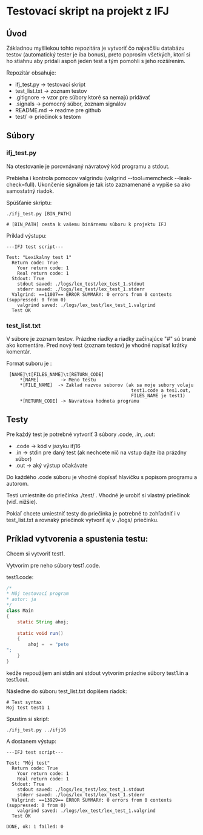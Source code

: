 # Testovací skript na projekt z IFJ

## Úvod

Základnou myšliekou tohto repozitára je vytvoriť čo najvačšiu databázu testov (automatický tester je iba bonus),
preto poprosím všetkých, ktorí si ho stiahnu aby pridali aspoň jeden test a tým pomohli s jeho rozšírením. 

Repozitár obsahuje:
 - ifj_test.py   -> testovací skript 
 - test_list.txt -> zoznam testov
 - .gitignore    -> vzor pre súbory ktoré sa nemajú pridávať
 - .signals      -> pomocný súbor, zoznam signálov
 - README.md     -> readme pre github
 - test/         -> priečinok s testom

## Súbory

### ifj_test.py
Na otestovanie je porovnávaný návratový kód programu a stdout.

Prebieha i kontrola pomocov valgrindu (valgrind --tool=memcheck --leak-check=full). Ukončenie signálom je tak isto zaznamenané a vypíše sa ako samostatný riadok.

Spúšťanie skriptu:
```
./ifj_test.py [BIN_PATH]

# [BIN_PATH] cesta k vašemu binárnemu súboru k projektu IFJ
```
Príklad výstupu:
```
---IFJ test script---

Test: "Lexikalny test 1"
  Return code: True
    Your return code: 1
    Real return code: 1
  Stdout: True
    stdout saved: ./logs/lex_test/lex_test_1.stdout
    stderr saved: ./logs/lex_test/lex_test_1.stderr
  Valgrind: ==11007== ERROR SUMMARY: 0 errors from 0 contexts (suppressed: 0 from 0)
    valgrind saved: ./logs/lex_test/lex_test_1.valgrind
  Test OK
```

### test_list.txt
V súbore je zoznam testov. Prázdne riadky a riadky začínajúce "#" sú brané ako komentáre. Pred nový test (zoznam testov) je vhodné napísať krátky komentár.

Format suboru je :
```
 [NAME]\t[FILES_NAME]\t[RETURN_CODE]
     *[NAME]        -> Meno testu
     *[FILE_NAME]  -> Zaklad nazvov suborov (ak sa moje subory volaju
                                              test1.code a tes1.out,
                                              FILES_NAME je test1)
     *[RETURN_CODE] -> Navratova hodnota programu
```

## Testy
Pre každý test je potrebné vytvoriť 3 súbory .code, .in, .out:
 - .code -> kód v jazyku ifj16
 - .in -> stdin pre daný test (ak nechcete nič na vstup dajte iba prázdny súbor)
 - .out -> aký výstup očakávate

Do každého .code súboru je vhodné dopísať hlavičku s popisom programu a autorom.

Testi umiestnite do priečinka ./test/ . Vhodné je urobiť si vlastný priečinok (viď. nižšie).

Pokiaľ chcete umiestniť testy do priečinka je potrebné to zohľadniť i v test_list.txt a rovnaký priečinok vytvoriť aj v ./logs/ priečinku.

## Príklad vytvorenia a spustenia testu: 

Chcem si vytvoriť test1. 

Vytvorím pre neho súbory test1.code.

test1.code:
``` java
/*
* Môj testovací program
* autor: ja
*/
class Main
{
	static String ahoj;
	
	static void run()
	{
		ahoj =  = "pete
";
	}
}
```
kedže nepoužijem ani stdin ani stdout vytvorím prázdne súbory test1.in a test1.out.

Následne do súboru test_list.txt dopíšem riadok:
```
# Test syntax
Moj test test1 1
```
Spustím si skript:
```
./ifj_test.py ../ifj16
```
A dostanem výstup:
```
---IFJ test script---

Test: "Môj test"
  Return code: True
    Your return code: 1
    Real return code: 1
  Stdout: True
    stdout saved: ./logs/lex_test/lex_test_1.stdout
    stderr saved: ./logs/lex_test/lex_test_1.stderr
  Valgrind: ==13929== ERROR SUMMARY: 0 errors from 0 contexts (suppressed: 0 from 0)
    valgrind saved: ./logs/lex_test/lex_test_1.valgrind
  Test OK

DONE, ok: 1 failed: 0
```
